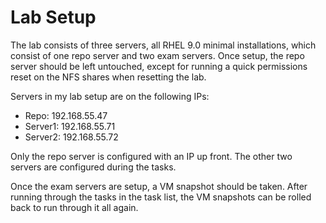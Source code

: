 # Lab Setup

The lab consists of three servers, all RHEL 9.0 minimal installations, which consist of one repo server and two exam servers. Once setup, the repo server should be left untouched, except for running a quick permissions reset on the NFS shares when resetting the lab.

Servers in my lab setup are on the following IPs:
- Repo: 192.168.55.47
- Server1: 192.168.55.71
- Server2: 192.168.55.72

Only the repo server is configured with an IP up front. The other two servers are configured during the tasks.

Once the exam servers are setup, a VM snapshot should be taken. After running through the tasks in the task list, the VM snapshots can be rolled back to run through it all again.